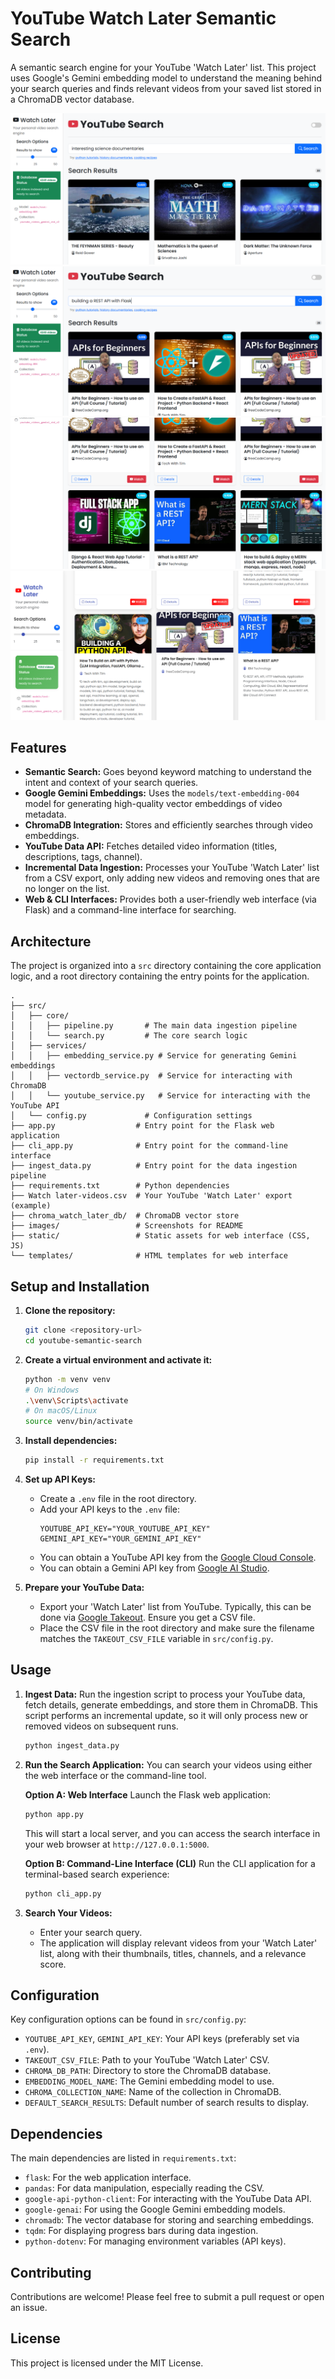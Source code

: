 # YouTube Watch Later Semantic Search

A semantic search engine for your YouTube 'Watch Later' list. This project uses Google's Gemini embedding model to understand the meaning behind your search queries and finds relevant videos from your saved list stored in a ChromaDB vector database.

![Search Interface](images/image.png)
![Search Results](images/image-1.png)
![Video Details](images/image-2.png)
![Dark Mode](images/image-3.png)

## Features

-   **Semantic Search:** Goes beyond keyword matching to understand the intent and context of your search queries.
-   **Google Gemini Embeddings:** Uses the `models/text-embedding-004` model for generating high-quality vector embeddings of video metadata.
-   **ChromaDB Integration:** Stores and efficiently searches through video embeddings.
-   **YouTube Data API:** Fetches detailed video information (titles, descriptions, tags, channel).
-   **Incremental Data Ingestion:** Processes your YouTube 'Watch Later' list from a CSV export, only adding new videos and removing ones that are no longer on the list.
-   **Web & CLI Interfaces:** Provides both a user-friendly web interface (via Flask) and a command-line interface for searching.

## Architecture

The project is organized into a `src` directory containing the core application logic, and a root directory containing the entry points for the application.

```
.
├── src/
│   ├── core/
│   │   ├── pipeline.py       # The main data ingestion pipeline
│   │   └── search.py         # The core search logic
│   ├── services/
│   │   ├── embedding_service.py # Service for generating Gemini embeddings
│   │   ├── vectordb_service.py  # Service for interacting with ChromaDB
│   │   └── youtube_service.py   # Service for interacting with the YouTube API
│   └── config.py             # Configuration settings
├── app.py                  # Entry point for the Flask web application
├── cli_app.py              # Entry point for the command-line interface
├── ingest_data.py          # Entry point for the data ingestion pipeline
├── requirements.txt        # Python dependencies
├── Watch later-videos.csv  # Your YouTube 'Watch Later' export (example)
├── chroma_watch_later_db/  # ChromaDB vector store
├── images/                 # Screenshots for README
├── static/                 # Static assets for web interface (CSS, JS)
└── templates/              # HTML templates for web interface
```

## Setup and Installation

1.  **Clone the repository:**

    ```bash
    git clone <repository-url>
    cd youtube-semantic-search
    ```

2.  **Create a virtual environment and activate it:**

    ```bash
    python -m venv venv
    # On Windows
    .\venv\Scripts\activate
    # On macOS/Linux
    source venv/bin/activate
    ```

3.  **Install dependencies:**

    ```bash
    pip install -r requirements.txt
    ```

4.  **Set up API Keys:**

    -   Create a `.env` file in the root directory.
    -   Add your API keys to the `.env` file:
        ```env
        YOUTUBE_API_KEY="YOUR_YOUTUBE_API_KEY"
        GEMINI_API_KEY="YOUR_GEMINI_API_KEY"
        ```
    -   You can obtain a YouTube API key from the [Google Cloud Console](https://console.cloud.google.com/).
    -   You can obtain a Gemini API key from [Google AI Studio](https://aistudio.google.com/app/apikey).

5.  **Prepare your YouTube Data:**
    -   Export your 'Watch Later' list from YouTube. Typically, this can be done via [Google Takeout](https://takeout.google.com/). Ensure you get a CSV file.
    -   Place the CSV file in the root directory and make sure the filename matches the `TAKEOUT_CSV_FILE` variable in `src/config.py`.

## Usage

1.  **Ingest Data:**
    Run the ingestion script to process your YouTube data, fetch details, generate embeddings, and store them in ChromaDB. This script performs an incremental update, so it will only process new or removed videos on subsequent runs.

    ```bash
    python ingest_data.py
    ```

2.  **Run the Search Application:**
    You can search your videos using either the web interface or the command-line tool.

    **Option A: Web Interface**
    Launch the Flask web application:

    ```bash
    python app.py
    ```
    This will start a local server, and you can access the search interface in your web browser at `http://127.0.0.1:5000`.

    **Option B: Command-Line Interface (CLI)**
    Run the CLI application for a terminal-based search experience:
    ```bash
    python cli_app.py
    ```

3.  **Search Your Videos:**
    -   Enter your search query.
    -   The application will display relevant videos from your 'Watch Later' list, along with their thumbnails, titles, channels, and a relevance score.

## Configuration

Key configuration options can be found in `src/config.py`:

-   `YOUTUBE_API_KEY`, `GEMINI_API_KEY`: Your API keys (preferably set via `.env`).
-   `TAKEOUT_CSV_FILE`: Path to your YouTube 'Watch Later' CSV.
-   `CHROMA_DB_PATH`: Directory to store the ChromaDB database.
-   `EMBEDDING_MODEL_NAME`: The Gemini embedding model to use.
-   `CHROMA_COLLECTION_NAME`: Name of the collection in ChromaDB.
-   `DEFAULT_SEARCH_RESULTS`: Default number of search results to display.

## Dependencies

The main dependencies are listed in `requirements.txt`:

-   `flask`: For the web application interface.
-   `pandas`: For data manipulation, especially reading the CSV.
-   `google-api-python-client`: For interacting with the YouTube Data API.
-   `google-genai`: For using the Google Gemini embedding models.
-   `chromadb`: The vector database for storing and searching embeddings.
-   `tqdm`: For displaying progress bars during data ingestion.
-   `python-dotenv`: For managing environment variables (API keys).

## Contributing

Contributions are welcome! Please feel free to submit a pull request or open an issue.

## License

This project is licensed under the MIT License.